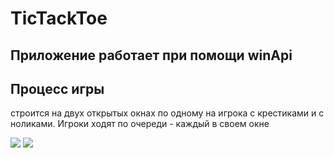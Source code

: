 # TicTackToe

## Приложение работает при помощи winApi
## Процесс игры 
строится на двух открытых окнах по одному на игрока с крестиками и с ноликами.
Игроки ходят по очереди - каждый в своем окне

<img src="https://user-images.githubusercontent.com/81322151/179197199-9d09ad6d-56e2-472e-8b82-c77ad5d78906.png"></img>
<img src="https://user-images.githubusercontent.com/81322151/179197204-e042b754-e930-4a80-9392-5e7b2b63b522.png"></img>

